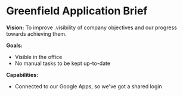 # Greenfield Application Brief

**Vision:** To improve  .visibility of company objectives and our progress towards achieving them.

**Goals:**
* Visible in the office
* No manual tasks to be kept up-to-date

**Capabilities:**
* Connected to our Google Apps, so we've got a shared login
